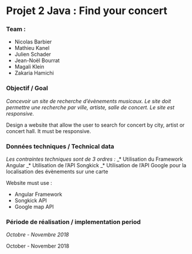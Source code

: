# Projet 2 Java : Find your concert 

### Team : 
* Nicolas Barbier
* Mathieu Kanel
* Julien Schader
* Jean-Noël Bourrat
* Magali Klein
* Zakaria Hamichi

### Objectif / Goal
_Concevoir un site de recherche d’évènements musicaux. Le site doit permettre une recherche par ville, artiste, salle de concert. Le site est responsive._

Design a website that allow the user to search for concert by city, artist or concert hall. It must be responsive. 

### Données techniques / Technical data 
_Les contraintes techniques sont de 3 ordres :_
_* Utilisation du Framework Angular
_* Utilisation de l’API Songkick
_* Utilisation de l’API Google pour la localisation des évènements sur une carte

Website must use : 
* Angular Framework
* Songkick API
* Google map API

### Période de réalisation / implementation period
_Octobre - Novembre 2018_

October - November 2018
